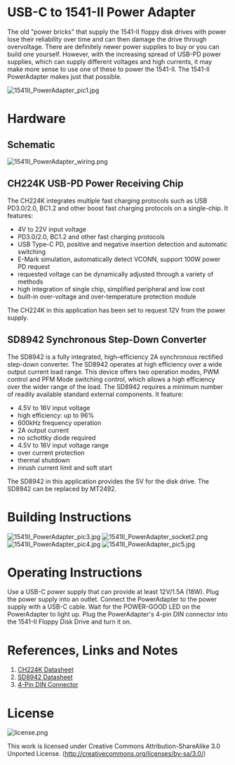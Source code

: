 # USB-C to 1541-II Power Adapter
The old "power bricks" that supply the 1541-II floppy disk drives with power lose their reliability over time and can then damage the drive through overvoltage. There are definitely newer power supplies to buy or you can build one yourself. However, with the increasing spread of USB-PD power supplies, which can supply different voltages and high currents, it may make more sense to use one of these to power the 1541-II. The 1541-II PowerAdapter makes just that possible.

![1541II_PowerAdapter_pic1.jpg](https://raw.githubusercontent.com/wagiminator/C64-Collection/master/C64_1541II_PowerAdapter/documentation/1541II_PowerAdapter_pic1.jpg)

# Hardware
## Schematic
![1541II_PowerAdapter_wiring.png](https://raw.githubusercontent.com/wagiminator/C64-Collection/master/C64_1541II_PowerAdapter/documentation/1541II_PowerAdapter_wiring.png)

## CH224K USB-PD Power Receiving Chip
The CH224K integrates multiple fast charging protocols such as USB PD3.0/2.0, BC1.2 and other boost fast charging protocols on a single-chip. It features:

- 4V to 22V input voltage
- PD3.0/2.0, BC1.2 and other fast charging protocols
- USB Type-C PD, positive and negative insertion detection and automatic switching
- E-Mark simulation, automatically detect VCONN, support 100W power PD request
- requested voltage can be dynamically adjusted through a variety of methods
- high integration of single chip, simplified peripheral and low cost
- built-in over-voltage and over-temperature protection module

The CH224K in this application has been set to request 12V from the power supply.

## SD8942 Synchronous Step-Down Converter
The SD8942 is a fully integrated, high–efficiency 2A synchronous rectified step-down converter. The SD8942 operates at high efficiency over a wide output current load range.
This device offers two operation modes, PWM control and PFM Mode switching control, which allows a high efficiency over the wider range of the load. The SD8942 requires a minimum number of readily
available standard external components. It feature:

- 4.5V to 16V input voltage
- high efficiency: up to 96%
- 600kHz frequency operation
- 2A output current
- no schottky diode required
- 4.5V to 16V input voltage range
- over current protection
- thermal shutdown
- inrush current limit and soft start

The SD8942 in this application provides the 5V for the disk drive. The SD8942 can be replaced by MT2492.

# Building Instructions
![1541II_PowerAdapter_pic3.jpg](https://raw.githubusercontent.com/wagiminator/C64-Collection/master/C64_1541II_PowerAdapter/documentation/1541II_PowerAdapter_pic3.jpg)
![1541II_PowerAdapter_socket2.png](https://raw.githubusercontent.com/wagiminator/C64-Collection/master/C64_1541II_PowerAdapter/documentation/1541II_PowerAdapter_socket2.png)
![1541II_PowerAdapter_pic4.jpg](https://raw.githubusercontent.com/wagiminator/C64-Collection/master/C64_1541II_PowerAdapter/documentation/1541II_PowerAdapter_pic4.jpg)
![1541II_PowerAdapter_pic5.jpg](https://raw.githubusercontent.com/wagiminator/C64-Collection/master/C64_1541II_PowerAdapter/documentation/1541II_PowerAdapter_pic5.jpg)

# Operating Instructions
Use a USB-C power supply that can provide at least 12V/1.5A (18W). Plug the power supply into an outlet. Connect the PowerAdapter to the power supply with a USB-C cable. Wait for the POWER-GOOD LED on the PowerAdapter to light up. Plug the PowerAdapter's 4-pin DIN connector into the 1541-II Floppy Disk Drive and turn it on.

# References, Links and Notes
1. [CH224K Datasheet](https://www.analog.com/media/en/technical-documentation/data-sheets/ADuM3160.pdf)
2. [SD8942 Datasheet](https://datasheet.lcsc.com/lcsc/1912111437_HI-LINK-HLK-1D0505A_C465411.pdf)
3. [4-Pin DIN Connector](https://aliexpress.com/wholesale?SearchText=4+pin+din+connector)

# License
![license.png](https://i.creativecommons.org/l/by-sa/3.0/88x31.png)

This work is licensed under Creative Commons Attribution-ShareAlike 3.0 Unported License. 
(http://creativecommons.org/licenses/by-sa/3.0/)

